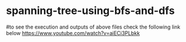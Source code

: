 # spanning-tree-using-bfs-and-dfs

#to see the execution and outputs of above files check the following link below
https://www.youtube.com/watch?v=aiECi3PLbkk
